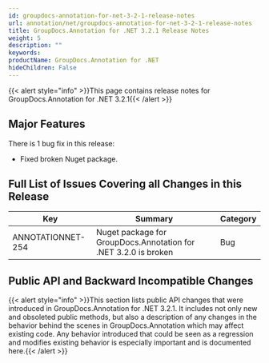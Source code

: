 ```yaml
---
id: groupdocs-annotation-for-net-3-2-1-release-notes
url: annotation/net/groupdocs-annotation-for-net-3-2-1-release-notes
title: GroupDocs.Annotation for .NET 3.2.1 Release Notes
weight: 5
description: ""
keywords: 
productName: GroupDocs.Annotation for .NET
hideChildren: False
---
```

{{< alert style="info" >}}This page contains release notes for GroupDocs.Annotation for .NET 3.2.1{{< /alert >}}

## Major Features

There is 1 bug fix in this release:

*   Fixed broken Nuget package.

## Full List of Issues Covering all Changes in this Release

| Key | Summary | Category |
| --- | --- | --- |
| ANNOTATIONNET-254 | Nuget package for GroupDocs.Annotation for .NET 3.2.0 is broken | Bug |

## Public API and Backward Incompatible Changes

{{< alert style="info" >}}This section lists public API changes that were introduced in GroupDocs.Annotation for .NET 3.2.1. It includes not only new and obsoleted public methods, but also a description of any changes in the behavior behind the scenes in GroupDocs.Annotation which may affect existing code. Any behavior introduced that could be seen as a regression and modifies existing behavior is especially important and is documented here.{{< /alert >}}
